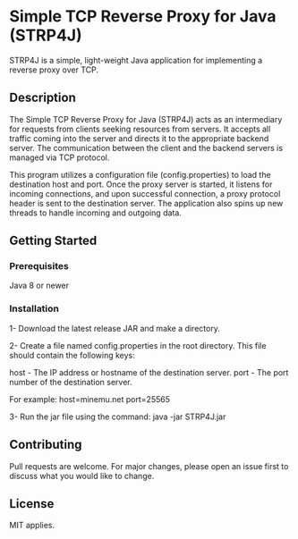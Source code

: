 # Simple TCP Reverse Proxy for Java (STRP4J)
STRP4J is a simple, light-weight Java application for implementing a reverse proxy over TCP.

## Description
The Simple TCP Reverse Proxy for Java (STRP4J) acts as an intermediary for requests from clients seeking resources from servers. It accepts all traffic coming into the server and directs it to the appropriate backend server. The communication between the client and the backend servers is managed via TCP protocol.

This program utilizes a configuration file (config.properties) to load the destination host and port. Once the proxy server is started, it listens for incoming connections, and upon successful connection, a proxy protocol header is sent to the destination server. The application also spins up new threads to handle incoming and outgoing data.

## Getting Started
### Prerequisites
Java 8 or newer

### Installation
1- Download the latest release JAR and make a directory.

2- Create a file named config.properties in the root directory. This file should contain the following keys:

host - The IP address or hostname of the destination server.
port - The port number of the destination server.

For example:
host=minemu.net
port=25565

3- Run the jar file using the command:
java -jar STRP4J.jar

## Contributing
Pull requests are welcome. For major changes, please open an issue first to discuss what you would like to change.

## License
MIT applies.
